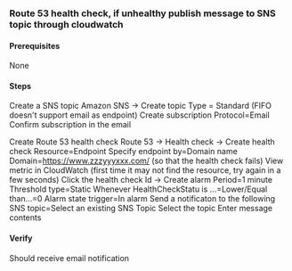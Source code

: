 ### Route 53 health check, if unhealthy publish message to SNS topic through cloudwatch

#### Prerequisites

None

#### Steps

Create a SNS topic
  Amazon SNS -> Create topic
  Type = Standard (FIFO doesn't support email as endpoint)
  Create subscription
  Protocol=Email
  Confirm subscription in the email

Create Route 53 health check
  Route 53 -> Health check -> Create health check
  Resource=Endpoint
  Specify endpoint by=Domain name
  Domain=https://www.zzzyyyxxx.com/ (so that the health check fails)
  View metric in CloudWatch (first time it may not find the resource, try again in a few seconds)
  Click the health check Id -> Create alarm
  Period=1 minute
  Threshold type=Static
  Whenever HealthCheckStatu is ...=Lower/Equal
  than...=0
  Alarm state trigger=In alarm
  Send a notificaton to the following SNS topic=Select an existing SNS Topic
  Select the topic
  Enter message contents

#### Verify

Should receive email notification

